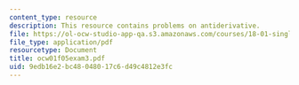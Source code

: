 ```yaml
---
content_type: resource
description: This resource contains problems on antiderivative.
file: https://ol-ocw-studio-app-qa.s3.amazonaws.com/courses/18-01-single-variable-calculus-fall-2005/9edb16e2bc48048017c6d49c4812e3fc_ocw01f05exam3.pdf
file_type: application/pdf
resourcetype: Document
title: ocw01f05exam3.pdf
uid: 9edb16e2-bc48-0480-17c6-d49c4812e3fc
---
```

